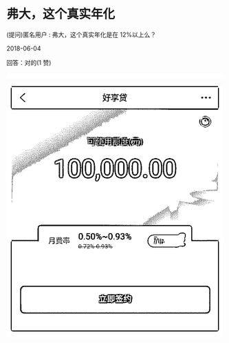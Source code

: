 # 弗大，这个真实年化

(提问)匿名用户 : 弗大，这个真实年化是在 12%以上么？

2018-06-04

回答：对的(1 赞)

![image](img/Image_136.png)

![image](img/Image_137.png)